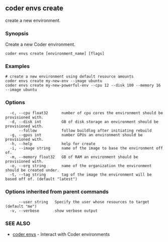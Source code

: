 ## coder envs create

create a new environment.

### Synopsis

Create a new Coder environment.

```
coder envs create [environment_name] [flags]
```

### Examples

```
# create a new environment using default resource amounts
coder envs create my-new-env --image ubuntu
coder envs create my-new-powerful-env --cpu 12 --disk 100 --memory 16 --image ubuntu
```

### Options

```
  -c, --cpu float32      number of cpu cores the environment should be provisioned with.
  -d, --disk int         GB of disk storage an environment should be provisioned with.
      --follow           follow buildlog after initiating rebuild
  -g, --gpus int         number GPUs an environment should be provisioned with.
  -h, --help             help for create
  -i, --image string     name of the image to base the environment off of.
  -m, --memory float32   GB of RAM an environment should be provisioned with.
  -o, --org string       name of the organization the environment should be created under.
  -t, --tag string       tag of the image the environment will be based off of. (default "latest")
```

### Options inherited from parent commands

```
      --user string   Specify the user whose resources to target (default "me")
  -v, --verbose       show verbose output
```

### SEE ALSO

* [coder envs](coder_envs.md)	 - Interact with Coder environments

